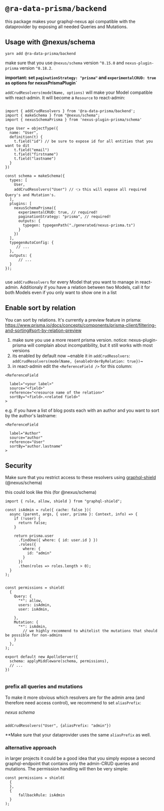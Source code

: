 # `@ra-data-prisma/backend`

this package makes your graphql-nexus api compatible with the dataprovider by exposing all needed Queries and Mutations.

## Usage with @nexus/schema

`yarn add @ra-data-prisma/backend`

make sure that you use `@nexus/schema` version `^0.15.0` and `nexus-plugin-prisma` version `^0.18.2`.

**important: set `paginationStrategy: "prisma"` and `experimentalCRUD: true` as options for nexusPrismaPlugin`**

`addCrudResolvers(modelName, options)` will make your Model compatible with react-admin. It will become a `Resource` to react-admin:

```

import { addCrudResolvers } from '@ra-data-prisma/backend';
import { makeSchema } from "@nexus/schema";
import { nexusSchemaPrisma } from 'nexus-plugin-prisma/schema'

type User = objectType({
  name: "User",
  definition(t) {
    t.field("id") // be sure to expose id for all entities that you want to dit
    t.field("email")
    t.field("firstname")
    t.field("lastname")
  }
})

const schema = makeSchema({
  types: [
    User,
    addCrudResolvers("User") // 👈 this will expose all required Query's and Mutation's.
  ],
  plugins: [
    nexusSchemaPrisma({
      experimentalCRUD: true, // required!
      paginationStrategy: "prisma", // required!
      outputs: {
        typegen: typegenPath("./generated/nexus-prisma.ts")
      }
    })
  ],
  typegenAutoConfig: {
     // ...
  },
  outputs: {
      // ...
  }
});


```

use `addCrudResolvers` for every Model that you want to manage in react-admin. Additionaly if you have a relation between two Models, call it for both Models even if you only want to show one in a list

## Enable sort by relation

You can sort by relations. It's currently a preview feature in prisma: https://www.prisma.io/docs/concepts/components/prisma-client/filtering-and-sorting#sort-by-relation-preview

1. make sure you use a more resent prisma version. notice: nexus-plugin-prisma will complain about incompatibility, but it still works with most versions
2. its enabled by default now ~enable it in `addCrudResolvers`: `addCrudResolvers(modelName, {enableOrderByRelation: true})`~
3. in react-admin edit the `<ReferenceField />` for this column:

```
<ReferenceField

  label="<your label>"
  source="<field>"
  reference="<resource name of the relation>"
  sortBy="<field>.<related field>"
>
```

e.g. if you have a list of blog posts each with an author and you want to sort by the author's lastname:

```
<ReferenceField

  label="Author"
  source="author"
  reference="User"
  sortBy="author.lastname"
>
```

## Security

Make sure that you restrict access to these resolvers using [graphql-shield](https://github.com/maticzav/graphql-shield) (@nexus/schema)

this could look like this (for @nexus/schema)

```
import { rule, allow, shield } from "graphql-shield";

const isAdmin = rule({ cache: false })(
  async (parent, args, { user, prisma }: Context, info) => {
    if (!user) {
      return false;
    }

    return prisma.user
      .findOne({ where: { id: user.id } })
      .roles({
        where: {
          id: "admin"
        }
      })
      .then(roles => roles.length > 0);
  }
);


const permissions = shield(
  {
    Query: {
      "*": allow,
      users: isAdmin,
      user: isAdmin,

    },
    Mutation: {
      "*": isAdmin,
        // we highly recommend to whitelist the mutations that should be possible for non-admins
    }
  },
);

export default new ApolloServer({
  schema: applyMiddleware(schema, permissions),
  // ...
})


```

### prefix all queries and mutations

To make it more obvious which resolvers are for the admin area (and therefore need access control), we recommend to set `aliasPrefix`:

_nexus schema_

```

addCrudResolvers("User", {aliasPrefix: "admin"})

```

\*\*Make sure that your dataprovider uses the same `aliasPrefix` as well.

### alternative approach

in larger projects it could be a good idea that you simply expose a second graphql-endpoint that contains only the admin-CRUD queries and mutations.
The permission handling will then be very simple:

```
const permissions = shield(
  {
  },
  {
      fallbackRule: isAdmin
  }
);
```
